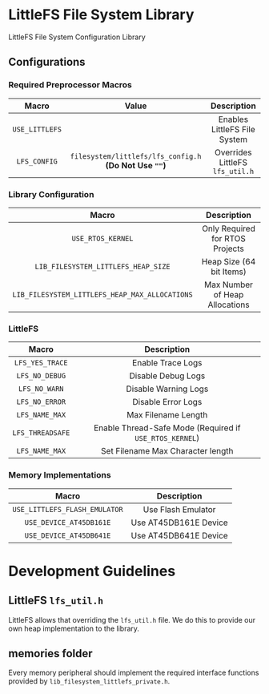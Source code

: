 # LittleFS File System Library

LittleFS File System Configuration Library


## Configurations

### Required Preprocessor Macros

|     Macro      |                          Value                           |           Description           |
| :------------: | :------------------------------------------------------: | :-----------------------------: |
| `USE_LITTLEFS` |                                                          |  Enables LittleFS File System   |
|  `LFS_CONFIG`  | `filesystem/littlefs/lfs_config.h` **(Do Not Use `""`)** | Overrides LittleFS `lfs_util.h` |


### Library Configuration

|                     Macro                      |           Description           |
| :--------------------------------------------: | :-----------------------------: |
|               `USE_RTOS_KERNEL`                | Only Required for RTOS Projects |
|      `LIB_FILESYSTEM_LITTLEFS_HEAP_SIZE`       |    Heap Size (64 bit Items)     |
| `LIB_FILESYSTEM_LITTLEFS_HEAP_MAX_ALLOCATIONS` | Max Number of Heap Allocations  |


### LittleFS

|      Macro       |                       Description                       |
| :--------------: | :-----------------------------------------------------: |
| `LFS_YES_TRACE`  |                    Enable Trace Logs                    |
|  `LFS_NO_DEBUG`  |                   Disable Debug Logs                    |
|  `LFS_NO_WARN`   |                  Disable Warning Logs                   |
|  `LFS_NO_ERROR`  |                   Disable Error Logs                    |
|  `LFS_NAME_MAX`  |                   Max Filename Length                   |
| `LFS_THREADSAFE` | Enable Thread-Safe Mode (Required if `USE_RTOS_KERNEL`) |
|  `LFS_NAME_MAX`  |            Set Filename Max Character length            |


### Memory Implementations

|             Macro             |      Description      |
| :---------------------------: | :-------------------: |
| `USE_LITTLEFS_FLASH_EMULATOR` |  Use Flash Emulator   |
|    `USE_DEVICE_AT45DB161E`    | Use AT45DB161E Device |
|    `USE_DEVICE_AT45DB641E`    | Use AT45DB641E Device |





# Development Guidelines

## LittleFS `lfs_util.h`

LittleFS allows that overriding the `lfs_util.h` file. We do this to provide our own heap implementation to the library.

## memories folder

Every memory peripheral should implement the required interface functions provided by `lib_filesystem_littlefs_private.h`. 






